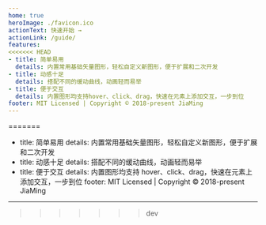 ```yaml
---
home: true
heroImage: ./favicon.ico
actionText: 快速开始 →
actionLink: /guide/
features:
<<<<<<< HEAD
- title: 简单易用
  details: 内置常用基础矢量图形，轻松自定义新图形，便于扩展和二次开发
- title: 动感十足
  details: 搭配不同的缓动曲线，动画轻而易举
- title: 便于交互
  details: 内置图形均支持hover、click、drag，快速在元素上添加交互，一步到位
footer: MIT Licensed | Copyright © 2018-present JiaMing
---
```


=======

- title: 简单易用
  details: 内置常用基础矢量图形，轻松自定义新图形，便于扩展和二次开发
- title: 动感十足
  details: 搭配不同的缓动曲线，动画轻而易举
- title: 便于交互
  details: 内置图形均支持 hover、click、drag，快速在元素上添加交互，一步到位
  footer: MIT Licensed | Copyright © 2018-present JiaMing

---

> > > > > > > dev
